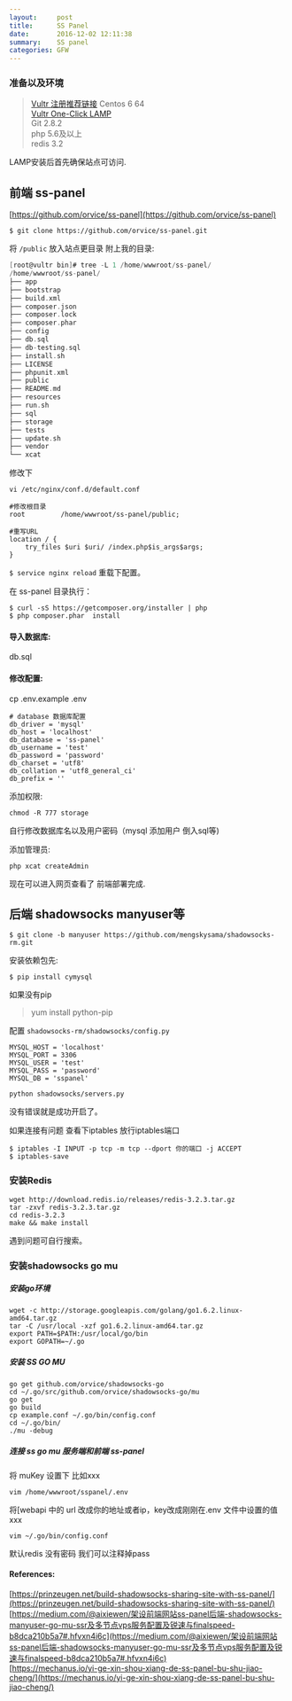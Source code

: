 ```yaml
---
layout:     post
title:      SS Panel
date:       2016-12-02 12:11:38
summary:    SS panel 
categories: GFW 
---
```


### 准备以及环境

>[Vultr 注册推荐链接](http://www.vultr.com/?ref=6898517) Centos 6 64  
>[Vultr One-Click LAMP](https://www.vultr.com/docs/one-click-lamp)  
>Git 2.8.2  
>php 5.6及以上  
>redis 3.2

LAMP安装后首先确保站点可访问.



## 前端 ss-panel

[https://github.com/orvice/ss-panel](https://github.com/orvice/ss-panel)

`$ git clone https://github.com/orvice/ss-panel.git`

将 `/public` 放入站点更目录
附上我的目录:

```C
[root@vultr bin]# tree -L 1 /home/wwwroot/ss-panel/
/home/wwwroot/ss-panel/
├── app
├── bootstrap
├── build.xml
├── composer.json
├── composer.lock
├── composer.phar
├── config
├── db.sql
├── db-testing.sql
├── install.sh
├── LICENSE
├── phpunit.xml
├── public
├── README.md
├── resources
├── run.sh
├── sql
├── storage
├── tests
├── update.sh
├── vendor
└── xcat
```

修改下  

`vi /etc/nginx/conf.d/default.conf`


```
#修改根目录
root         /home/wwwroot/ss-panel/public;

#重写URL
location / {
	try_files $uri $uri/ /index.php$is_args$args;
}
```
`$ service nginx reload` 重载下配置。

在 ss-panel 目录执行：

```
$ curl -sS https://getcomposer.org/installer | php
$ php composer.phar  install
```

#### 导入数据库:  

db.sql


#### 修改配置:

cp .env.example .env

```
# database 数据库配置
db_driver = 'mysql'  
db_host = 'localhost'  
db_database = 'ss-panel'  
db_username = 'test'  
db_password = 'password'  
db_charset = 'utf8'  
db_collation = 'utf8_general_ci'  
db_prefix = ''  
```

添加权限: 
  
`chmod -R 777 storage`


自行修改数据库名以及用户密码（mysql 添加用户 倒入sql等)

添加管理员:

`php xcat createAdmin`

现在可以进入网页查看了 前端部署完成.


## 后端 shadowsocks manyuser等

`$ git clone -b manyuser https://github.com/mengskysama/shadowsocks-rm.git`

安装依赖包先: 
   
`$ pip install cymysql`  


如果没有pip
>yum install python-pip

配置 `shadowsocks-rm/shadowsocks/config.py`

```
MYSQL_HOST = 'localhost'  
MYSQL_PORT = 3306  
MYSQL_USER = 'test'  
MYSQL_PASS = 'password'  
MYSQL_DB = 'sspanel' 
```

`python shadowsocks/servers.py`

没有错误就是成功开启了。

如果连接有问题 查看下iptables 放行iptables端口
```
$ iptables -I INPUT -p tcp -m tcp --dport 你的端口 -j ACCEPT
$ iptables-save
```

### 安装Redis

```
wget http://download.redis.io/releases/redis-3.2.3.tar.gz
tar -zxvf redis-3.2.3.tar.gz
cd redis-3.2.3
make && make install
```

遇到问题可自行搜索。

### 安装shadowsocks go mu

##### 安装go环境

```
wget -c http://storage.googleapis.com/golang/go1.6.2.linux-amd64.tar.gz
tar -C /usr/local -xzf go1.6.2.linux-amd64.tar.gz
export PATH=$PATH:/usr/local/go/bin
export GOPATH=~/.go
```

##### 安装 SS GO MU

```
go get github.com/orvice/shadowsocks-go
cd ~/.go/src/github.com/orvice/shadowsocks-go/mu
go get
go build
cp example.conf ~/.go/bin/config.conf
cd ~/.go/bin/
./mu -debug
```

##### 连接 ss go mu 服务端和前端 ss-panel

将 muKey 设置下 比如xxx  

`vim /home/wwwroot/sspanel/.env` 

将[webapi 中的 url 改成你的地址或者ip，key改成刚刚在.env 文件中设置的值xxx

`vim ~/.go/bin/config.conf` 

默认redis 没有密码 我们可以注释掉pass

#### References:  

[https://prinzeugen.net/build-shadowsocks-sharing-site-with-ss-panel/](https://prinzeugen.net/build-shadowsocks-sharing-site-with-ss-panel/)  
[https://medium.com/@aixiewen/架设前端网站ss-panel后端-shadowsocks-manyuser-go-mu-ssr及多节点vps服务配置及锐速与finalspeed-b8dca210b5a7#.hfvxn4i6c](https://medium.com/@aixiewen/架设前端网站ss-panel后端-shadowsocks-manyuser-go-mu-ssr及多节点vps服务配置及锐速与finalspeed-b8dca210b5a7#.hfvxn4i6c)  
[https://mechanus.io/yi-ge-xin-shou-xiang-de-ss-panel-bu-shu-jiao-cheng/](https://mechanus.io/yi-ge-xin-shou-xiang-de-ss-panel-bu-shu-jiao-cheng/)